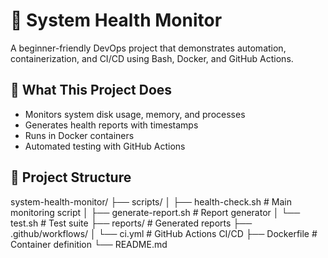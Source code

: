 # 🏥 System Health Monitor

A beginner-friendly DevOps project that demonstrates automation, containerization, and CI/CD using Bash, Docker, and GitHub Actions.

## 🚀 What This Project Does

- Monitors system disk usage, memory, and processes
- Generates health reports with timestamps
- Runs in Docker containers
- Automated testing with GitHub Actions

## 📁 Project Structure
system-health-monitor/
├── scripts/
│ ├── health-check.sh # Main monitoring script
│ ├── generate-report.sh # Report generator
│ └── test.sh # Test suite
├── reports/ # Generated reports
├── .github/workflows/
│ └── ci.yml # GitHub Actions CI/CD
├── Dockerfile # Container definition
└── README.md